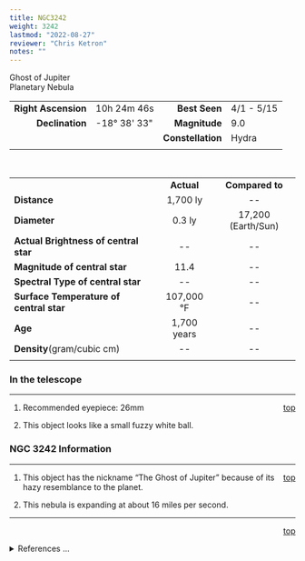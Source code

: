 ```yaml
---
title: NGC3242
weight: 3242
lastmod: "2022-08-27"
reviewer: "Chris Ketron"
notes: ""
---
```


<script src="/notes/js/whatsup.js"></script>
<script type="text/javascript">
	var objectName ="NGC 3242"
	var objectDesc ="Ghost of Jupiter<br/>Planetary Nebula<br/>in the Constellation<br/>Hydra"
	var objectImage="ngc3242.jpg"
</script>

<span style='float:right;'><div id=whatsup></div></span>

Ghost of Jupiter  
Planetary Nebula  

|   |   |   |   |
|--:|:--|--:|:--|
|**Right Ascension**|10h 24m 46s|**Best Seen**|4/1 - 5/15|
|**Declination**    |-18&deg; 38' 33"|**Magnitude**|9.0|  
|  |  |**Constellation**|Hydra|
|  |  |  |  |

<br/>

|  |  |  |
|--|:--:|:--:|
|  |**Actual**|**Compared to**|
|**Distance**|1,700 ly|--|
|**Diameter**|0.3 ly|17,200 (Earth/Sun)|
|**Actual Brightness of central star**|--|--|
|**Magnitude of central star**|11.4|--|
|**Spectral Type of central star**|--|--|
|**Surface Temperature of central star**|107,000 &deg;F|--|
|**Age**|1,700 years|--|
|**Density**(gram/cubic cm)|--|--|
|  |  |  |

### In the telescope

---
<span style='float:right;'>[top](#)</span>

1.	Recommended eyepiece: 26mm

2.	This object looks like a small fuzzy white ball.

### NGC 3242 Information
---
<span style='float:right;'>[top](#)</span>

1.	This object has the nickname “The Ghost of Jupiter” because of its hazy resemblance to the planet.

2.	This nebula is expanding at about 16 miles per second.

---
<span style='float:right;'>[top](#)</span>
<br/>
<details>
<summary>References ...</summary>

|   |   |   | 
|-------------|-------------|-----------|
| **Item**    | **Updated** | **Notes** |
|Coordinates|2003-01-09|tweaked a bit|
|Distance	|2003-01-09|OK with<br/> <http://www.astro.washington.edu/balick/WFPC2/n3242.caption.html>|
|Diameter	|2003-01-09|previously said 0.6 ly / 36,000 Earth-Sun distance<br/>BUT site says radius is 1.29x10^12km,<br/>giving this diameter|
|Actual Brightness – Star|2003-01-09|previously said 25 times sun –<br/>but can that be for a white dwarf???|
|Magnitude – Star|2003-01-09|can find no support, but looks OK|
|Spectral Type – Star|2003-01-09|can find no info|
|Surface Temperature – Star	|2003-01-09|Previously said 60,000 K –<br/> can’t find support, but sounds OK, put in &deg;F|
|Age	|2003-01-09|OK with <http://www.owlnet.rice.edu/~echollet/results.htm>|
|Density	|--	|  |
|Other Information	|2003-01-09|Expansion speed from <http://www.owlnet.rice.edu/~echollet/results.htm>|
|  |  |  |
</details>

